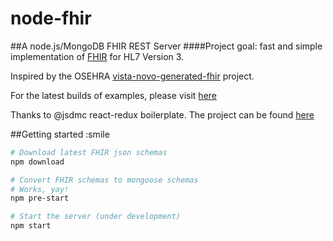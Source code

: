node-fhir
=========

##A node.js/MongoDB FHIR REST Server
####Project goal: fast and simple implementation of [FHIR](http://hl7.org/implement/standards/fhir/) for HL7 Version 3.

Inspired by the OSEHRA [vista-novo-generated-fhir](https://github.com/OSEHRA/vista-novo-generated-fhir) project.

For the latest builds of examples, please visit [here](http://hl7-fhir.github.io/)

Thanks to @jsdmc react-redux boilerplate.  The project can be found [here](https://github.com/jsdmc/react-redux-router-crud-boilerplate.git)

##Getting started :smile
```bash
# Download latest FHIR json schemas
npm download

# Convert FHIR schemas to mongoose schemas
# Works, yay!
npm pre-start

# Start the server (under development)
npm start

```
